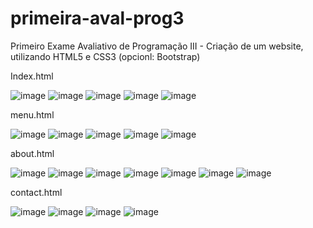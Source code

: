 # primeira-aval-prog3
Primeiro Exame Avaliativo de Programação III - Criação de um website, utilizando HTML5 e CSS3 (opcionl: Bootstrap)

Index.html

![image](https://user-images.githubusercontent.com/87041140/213596496-9dc4d00e-1930-4992-8eba-e2cebe6a29e4.png)
![image](https://user-images.githubusercontent.com/87041140/213596864-7cacdbce-56c0-4d29-9193-f34694f766bc.png)
![image](https://user-images.githubusercontent.com/87041140/213597634-f7279601-93fa-4c92-9de6-19c35121210a.png)
![image](https://user-images.githubusercontent.com/87041140/213596924-3ed3d7a0-ee7f-4fa8-9863-0731a3015615.png)
![image](https://user-images.githubusercontent.com/87041140/213596955-2447b78a-c3a7-4bcf-8d4b-68f4aaf105a9.png)

menu.html

![image](https://user-images.githubusercontent.com/87041140/213597027-4aab63a6-1624-4dad-b462-3cf3642c1fb8.png)
![image](https://user-images.githubusercontent.com/87041140/213597048-abb0256e-02d4-4c47-9ac4-c68ea3398f53.png)
![image](https://user-images.githubusercontent.com/87041140/213597072-a15bb89c-e109-465a-8873-ec5d58d429d0.png)
![image](https://user-images.githubusercontent.com/87041140/213597094-73d703e0-534e-41f3-9a9d-6542f9ee4d1e.png)
![image](https://user-images.githubusercontent.com/87041140/213597110-3cc0d897-85fb-4d8f-a9fc-80ff940a2459.png)

about.html

![image](https://user-images.githubusercontent.com/87041140/213597188-113fcbd9-ac69-4874-8a2a-aa426ea13597.png)
![image](https://user-images.githubusercontent.com/87041140/213597222-b5b3756b-ccd6-4ce0-b61e-a2d06a293370.png)
![image](https://user-images.githubusercontent.com/87041140/213597261-4dc0b3e4-9ab9-4df8-bc62-825d7ac61eb1.png)
![image](https://user-images.githubusercontent.com/87041140/213597757-1dfeb226-9d23-41f6-887a-0e52f09d4b75.png)
![image](https://user-images.githubusercontent.com/87041140/213597299-41f7d965-ef29-45a5-bd27-49e8c5dc97f0.png)
![image](https://user-images.githubusercontent.com/87041140/213597327-0362ffb4-ed7a-422f-b2f3-942d80aa3ad1.png)
![image](https://user-images.githubusercontent.com/87041140/213597347-b968ea8b-b0a8-446a-966b-f8370ca20b5c.png)

contact.html

![image](https://user-images.githubusercontent.com/87041140/213597379-2c1f6326-50e6-4c27-a775-80d4df4da83d.png)
![image](https://user-images.githubusercontent.com/87041140/213597406-42b1c2a8-1f53-4c38-96e9-f492bba3fc40.png)
![image](https://user-images.githubusercontent.com/87041140/213597435-e54e2038-2822-4cb3-a301-d775175b46aa.png)
![image](https://user-images.githubusercontent.com/87041140/213597447-7e712907-50c0-4c76-bcd6-c997a752b4f9.png)
